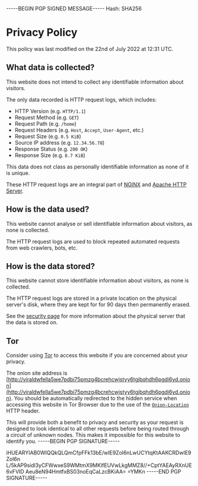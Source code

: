 -----BEGIN PGP SIGNED MESSAGE-----
Hash: SHA256

# Privacy Policy

This policy was last modified on the 22nd of July 2022 at 12:31 UTC.

## What data is collected?

This website does not intend to collect any identifiable information about visitors.

The only data recorded is HTTP request logs, which includes:

* HTTP Version (e.g. `HTTP/1.1`)
* Request Method (e.g. `GET`)
* Request Path (e.g. `/home`)
* Request Headers (e.g. `Host`, `Accept`, `User-Agent`, etc.)
* Request Size (e.g. `0.5 KiB`)
* Source IP address (e.g. `12.34.56.78`)
* Response Status (e.g. `200 OK`)
* Response Size (e.g. `8.7 KiB`)

This data does not class as personally identifiable information as none of it is unique.

These HTTP request logs are an integral part of [NGINX](https://docs.nginx.com/nginx/admin-guide/monitoring/logging/) and [Apache HTTP Server](https://httpd.apache.org/docs/2.4/logs.html).

## How is the data used?

This website cannot analyse or sell identifiable information about visitors, as none is collected.

The HTTP request logs are used to block repeated automated requests from web crawlers, bots, etc.

## How is the data stored?

This website cannot store identifiable information about visitors, as none is collected.

The HTTP request logs are stored in a private location on the physical server's disk, where they are kept for for 90 days then permanently erased.

See the [security page](/security) for more information about the physical server that the data is stored on.

## Tor

Consider using [Tor](https://www.torproject.org/) to access this website if you are concerned about your privacy.

The onion site address is [http://viraldwfella5we7pdbi75pmzg4bcrehcwjstyy6tgjbqhdh6pgdi6yd.onion](http://viraldwfella5we7pdbi75pmzg4bcrehcwjstyy6tgjbqhdh6pgdi6yd.onion). You should be automatically redirected to the hidden service when accessing this website in Tor Browser due to the use of the [`Onion-Location`](https://community.torproject.org/onion-services/advanced/onion-location/) HTTP header.

This will provide both a benefit to privacy and security as your request is designed to look identical to all other requests before being routed through a circuit of unknown nodes. This makes it impossible for this website to identify you.
-----BEGIN PGP SIGNATURE-----

iHUEARYIAB0WIQQkQLQmCfpFFk13bE/wIE9Zol6nLwUCYtqKtAAKCRDwIE9Zol6n
L/5kAP9sidl3yCFWwxeS9WMtmX9MKlfEUVwLkgMMZ8//+CptYAEAyRXnUE6vFVID
Aeu8eN94HmtfxBS03noEqCaLzcBKiAA=
=YMKn
-----END PGP SIGNATURE-----
